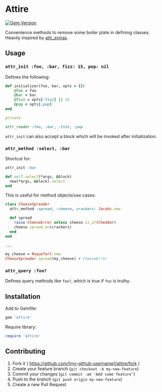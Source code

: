 # Attire

[![Gem Version](https://badge.fury.io/rb/attire.svg)](http://badge.fury.io/rb/attire)

Convenience methods to remove some boiler plate in defining classes. Heavily inspired by [attr_extras](https://github.com/barsoom/attr_extras).

## Usage

### `attr_init :foo, :bar, fizz: 15, pop: nil`

Defines the following:

``` ruby
def initializer(foo, bar, opts = {})
	@foo = foo
	@bar = bar
	@fizz = opts[:fizz] || 15
	@pop = opts[:pop]
end

private

attr_reader :foo, :bar, :fizz, :pop
```

`attr_init` can also accept a block which will be invoked after initialization.

### `attr_method :select, :bar`

Shortcut for:

``` ruby
attr_init :bar

def self.select(*args, &block)
  new(*args, &block).select
end
```

This is useful for method objects/use cases:

``` ruby
class CheeseSpreader
  attr_method :spread, :cheese, crackers: Jacobs.new

  def spread
    raise CheeseError unless cheese.is_a?(Cheddar)
    cheese.spread_on(crackers)
  end
end

...

my_cheese = Roquefort.new
CheeseSpreader.spread(my_cheese) # CheeseError
```

### `attr_query :foo?`

Defines query methods like `foo?`, which is true if `foo` is truthy.

## Installation

Add to Gemfile:

```ruby
gem 'attire'
```

Require library:

``` ruby
require 'attire'
```

## Contributing

1. Fork it ( https://github.com/[my-github-username]/attire/fork )
2. Create your feature branch (`git checkout -b my-new-feature`)
3. Commit your changes (`git commit -am 'Add some feature'`)
4. Push to the branch (`git push origin my-new-feature`)
5. Create a new Pull Request
